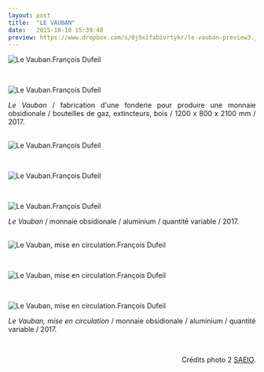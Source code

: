 ```yaml
---
layout: post
title:  "LE VAUBAN"
date:   2015-10-10 15:39:40
preview: https://www.dropbox.com/s/0j9xifabivrtykr/le-vauban-preview3.jpg?raw=1
---
```


<img src="https://www.dropbox.com/s/6e4eirg4fc5road/Le-Vauban-2017%20%282%29.jpg?raw=1" alt="Le Vauban.Fran&ccedil;ois Dufeil">
<p>&nbsp;</p>

<img src="https://www.dropbox.com/s/86x6imofztjd0a0/Le-Vauban-2017-credits-photo-SAEIO.jpg?raw=1" alt="Le Vauban.Fran&ccedil;ois Dufeil">

<p style="text-align:justify">
<span style="font-style: italic;">Le Vauban</span> / fabrication d'une fonderie pour produire une monnaie obsidionale / bouteilles de gaz, extincteurs, bois / 1200 x 800 x 2100 mm / 2017.
</p>
<br> 

<img src="https://www.dropbox.com/s/ayw8upktkrnmc8b/Le-Vauban-2017%20%284%29.jpg?raw=1" alt="Le Vauban.Fran&ccedil;ois Dufeil">
<p>&nbsp;</p>

<img src="https://www.dropbox.com/s/5m4884186u8s88t/Le-Vauban-2017%20%283%29.jpg?raw=1" alt="Le Vauban.Fran&ccedil;ois Dufeil">
<p>&nbsp;</p>

<img src="https://www.dropbox.com/s/y67auiipyli7jnb/Le-Vauban-2017%20%285%29.jpg?raw=1" alt="Le Vauban.Fran&ccedil;ois Dufeil">

<p style="text-align:justify">
<span style="font-style: italic;">Le Vauban</span> / monnaie obsidionale / aluminium / quantit&eacute; variable / 2017.
</p>
<br>

<img src="https://www.dropbox.com/s/jkt83wrqoqlzkbe/Le-Vauban-2018-mise-en-circulation%20%283%29.jpeg?raw=1" alt="Le Vauban, mise en circulation.Fran&ccedil;ois Dufeil">
<p>&nbsp;</p>

<img src="https://www.dropbox.com/s/u3f67d4th1wapo0/Le-Vauban-2018-mise-en-circulation%20%281%29.jpeg?raw=1" alt="Le Vauban, mise en circulation.Fran&ccedil;ois Dufeil">
<p>&nbsp;</p>

<img src="https://www.dropbox.com/s/znz69x19u4osod8/Le-Vauban-2018-mise-en-circulation%20%282%29.jpeg?raw=1" alt="Le Vauban, mise en circulation.Fran&ccedil;ois Dufeil">

<p style="text-align:justify">
<span style="font-style: italic;">Le Vauban, mise en circulation</span> / monnaie obsidionale / aluminium / quantit&eacute; variable / 2017.
</p>
<br>


<p style="text-align:right; font-size: 14px;">
Cr&eacute;dits photo 2 <a href="#" onclick='window.open("http://saeio.paris/");return false;'>SAEIO</a>.
</p>
 

